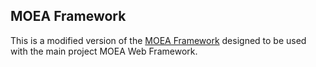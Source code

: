 ﻿## MOEA Framework ##

This is a modified version of the [MOEA Framework](http://moeaframework.org) designed to be used with the main project MOEA Web Framework.
